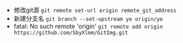 * 修改git源 `git remote set-url origin remote_git_address`
* 新建分支名 `git branch --set-upstream ye origin/ye`
* fatal: No such remote 'origin'
`git remote add origin https://github.com/SbyXlmm/GitImg.git`
